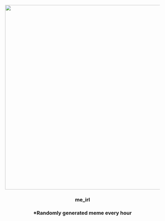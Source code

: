 <p align="center">
        <img src="https://i.redd.it/byjsvuijed091.jpg" width="600" height="600">
        </p>
        <h3 align="center">me_irl</h3>
        <h3 align="center">*Randomly generated meme every hour</h3>
    